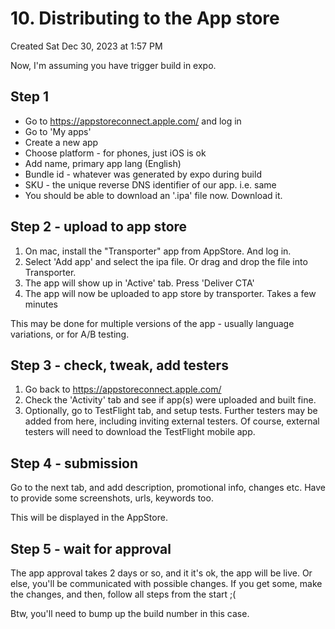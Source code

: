 # 10. Distributing to the App store
Created Sat Dec 30, 2023 at 1:57 PM

Now, I'm assuming you have trigger build in expo.

## Step 1
- Go to https://appstoreconnect.apple.com/ and log in
- Go to 'My apps'
- Create a new app
- Choose platform - for phones, just iOS is ok
- Add name, primary app lang (English)
- Bundle id - whatever was generated by expo during build
- SKU - the unique reverse DNS identifier of our app. i.e. same
- You should be able to download an '.ipa' file now. Download it.

## Step 2 - upload to app store
1. On mac, install the "Transporter" app from AppStore. And log in.
2. Select 'Add app' and select the ipa file. Or drag and drop the file into Transporter.
3. The app will show up in 'Active' tab. Press 'Deliver CTA'
4. The app will now be uploaded to app store by transporter. Takes a few minutes

This may be done for multiple versions of the app - usually language variations, or for A/B testing.

## Step 3 - check, tweak, add testers
1. Go back to https://appstoreconnect.apple.com/
2. Check the 'Activity' tab and see if app(s) were uploaded and built fine.
3. Optionally, go to TestFlight tab, and setup tests. Further testers may be added from here, including inviting external testers. Of course, external testers will need to download the TestFlight mobile app.

## Step 4 - submission
Go to the next tab, and add description, promotional info, changes etc.
Have to provide some screenshots, urls, keywords too.

This will be displayed in the AppStore.

## Step 5 - wait for approval
The app approval takes 2 days or so, and it it's ok, the app will be live.
Or else, you'll be communicated with possible changes.
If you get some, make the changes, and then, follow all steps from the start ;(

Btw, you'll need to bump up the build number in this case.